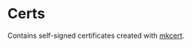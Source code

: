 # Certs

Contains self-signed certificates created with [mkcert](https://github.com/FiloSottile/mkcert).
